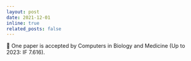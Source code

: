 ```yaml
---
layout: post
date: 2021-12-01
inline: true
related_posts: false
---
```


:star2: One paper is accepted by Computers in Biology and Medicine (Up to 2023: IF 7.616).
